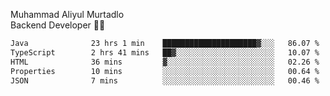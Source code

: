 Muhammad Aliyul Murtadlo
<br>
Backend Developer 👨‍💻
<br>
<!--START_SECTION:waka-->

```txt
Java              23 hrs 1 min    █████████████████████▓░░░   86.07 %
TypeScript        2 hrs 41 mins   ██▓░░░░░░░░░░░░░░░░░░░░░░   10.07 %
HTML              36 mins         ▓░░░░░░░░░░░░░░░░░░░░░░░░   02.26 %
Properties        10 mins         ░░░░░░░░░░░░░░░░░░░░░░░░░   00.64 %
JSON              7 mins          ░░░░░░░░░░░░░░░░░░░░░░░░░   00.46 %
```

<!--END_SECTION:waka-->
